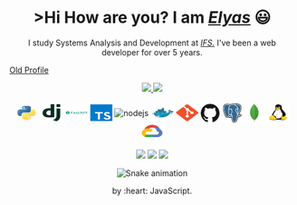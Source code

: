 <div>
  <h1 align="center">>Hi How are you? I am <a href="https://www.linkedin.com/in/elyas-santana/"><i>Elyas</i></a> 😃️</h1>
  <p align="center">I study Systems Analysis and Development at <a href="https://www.ifs.edu.br/"><i>IFS.</i></a> I've been a web developer for over 5 years.</p>
  <p><a href="https://github.com/ElyasSantana">Old Profile</a></p>
</div>

<div align="center">
  <a href="https://github.com/ElyasAguiar">
    <img height="150em" src="https://github-readme-stats.vercel.app/api?username=elyasaguiar&count_private=false&include_all_commits=false&show_icons=true&theme=dracula&hide_border=false&show_owner=true"/>
    <img height="150em" src="https://github-readme-stats.vercel.app/api/top-langs/?username=elyasaguiar&theme=dracula&hide_border=false&&layout=compact"/>
  </a>
</div>

<div align="center" valign="top"><br>
  <img align="center" alt="Python" height="30" width="40" src="https://github.com/devicons/devicon/blob/master/icons/python/python-original.svg">
  <img align="center" alt="Django" height="30" width="40" src="https://github.com/devicons/devicon/blob/master/icons/django/django-plain.svg">
  <img align="center" alt="fastapi" height="30" width="40" src="https://github.com/devicons/devicon/blob/master/icons/fastapi/fastapi-original-wordmark.svg">
  <img align="center" alt="Js" height="30" width="40" src="https://raw.githubusercontent.com/devicons/devicon/master/icons/typescript/typescript-plain.svg">
  <img align="center" alt="nodejs" height="30" width="40" src="https://cdn.worldvectorlogo.com/logos/nodejs-icon.svg">
  <img align="center" alt="Docker" height="30" width="40" src="https://github.com/devicons/devicon/blob/master/icons/docker/docker-original.svg">
  <img align="center" alt="git" height="30" width="40" src="https://raw.githubusercontent.com/devicons/devicon/master/icons/git/git-original.svg">
  <img align="center" alt="github" height="35" width="35" src="https://github.com/devicons/devicon/blob/master/icons/github/github-original.svg">
  <img align="center" alt="postgresql" height="35" width="35" src="https://github.com/devicons/devicon/blob/master/icons/postgresql/postgresql-original.svg">
  <img align="center" alt="mongo" height="35" width="35" src="https://github.com/devicons/devicon/blob/master/icons/mongodb/mongodb-original.svg">
  <img align="center" alt="linux" height="30" width="40" src="https://raw.githubusercontent.com/devicons/devicon/master/icons/linux/linux-original.svg">
  <img align="center" alt="gcp" height="30" width="40" src="https://github.com/devicons/devicon/blob/master/icons/googlecloud/googlecloud-original.svg">
</div><br>

<div align="center">
  <a href="https://www.instagram.com/elyas.aguiar/" target="_blank"><img src="https://img.shields.io/badge/-Instagram-%23E4405F?style=for-the-badge&logo=instagram&logoColor=white" target="_blank"></a>
  <a href="https://www.linkedin.com/in/elyas-santana/" target="_blank"><img src="https://img.shields.io/badge/-LinkedIn-%230077B5?style=for-the-badge&logo=linkedin&logoColor=white" target="_blank"></a> 
  <a href="mailto:elyassantana01@gmail.com"><img src="https://img.shields.io/badge/-Gmail-%23333?style=for-the-badge&logo=gmail&logoColor=white" target="_blank"></a>
</div>

<div align="center">
  
  ![Snake animation](https://github.com/danielbped/danielbped/blob/output/github-contribution-grid-snake.svg)
  
</div>

<div align="center">
  <p>by :heart: JavaScript.</p>
</div>
